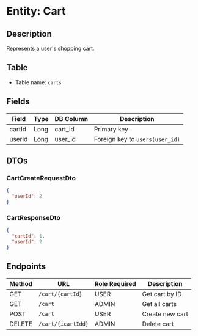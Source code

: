 # Entity: Cart

## Description
Represents a user's shopping cart.

## Table
- Table name: `carts`

## Fields

| Field   | Type | DB Column | Description                         |
|---------|------|-----------|-------------------------------------|
| cartId  | Long | cart_id   | Primary key                         |
| userId  | Long | user_id   | Foreign key to `users(user_id)`     |

## DTOs

### CartCreateRequestDto

```json
{
  "userId": 2
}
```

### CartResponseDto

```json
{
  "cartId": 1,
  "userId": 2
}
```

## Endpoints

| Method | URL                | Role Required | Description     |
|--------|--------------------|---------------|-----------------|
| GET    | `/cart/{cartId}`   | USER          | Get cart by ID  |
| GET    | `/cart`            | ADMIN         | Get all carts   |
| POST   | `/cart`            | USER          | Create new cart |
| DELETE | `/cart/{icartIdd}` | ADMIN         | Delete cart     |
